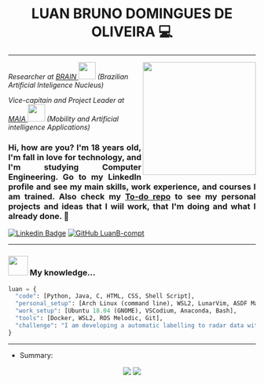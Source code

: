 <h1 align='center'> LUAN BRUNO DOMINGUES DE OLIVEIRA 💻 </h1>

---------------------------------------

<img align='right' src="https://github.com/LuanB-compt/README/blob/main/Imagens/Imagem.jpg" width="230">

<p><em>Researcher at <a href="https://ipfacens.com.br/brain-2/">BRAIN </a><img src="https://mlogu6g7z5ex.i.optimole.com/1yTVGrE-8JS7uKKK/w:324/h:118/q:mauto/f:avif/https://ipfacens.com.br/wp-content/uploads/2020/06/BRAIN.png" width="35"> (Brazilian Artificial Inteligence Nucleus)

Vice-capitain and Project Leader at <a href="https://lince.facens.br/maia-mobilidade-aplicada-e-inteligencia-artificial/">MAIA </a><img src="https://mlogu6g7z5ex.i.optimole.com/SKggyqg-n-C2CCk4/w:341/h:334/q:90/https://lince.facens.br/wp-content/uploads/2020/04/logo-maia.png" width="35"> (Mobility and Artificial intelligence Applications) </em></p>

### <p align="justify">Hi, how are you? I'm 18 years old, I'm fall in love for technology, and I'm studying Computer Engineering. Go to my LinkedIn profile and see my main skills, work experience, and courses I am trained. Also check my [To-do repo](https://github.com/LuanB-compt/to-do) to see my personal projects and ideas that I wiil work, that I'm doing and what I already done. 🤠 </p>

[![Linkedin Badge](https://img.shields.io/badge/-LinkedIn-blue?style=flat-square&logo=Linkedin&logoColor=white&link=https://www.linkedin.com/in/luan-bruno-2004031bb/)](https://www.linkedin.com/in/luan-bruno-2004031bb/)
[![GitHub LuanB-compt](https://img.shields.io/github/followers/LuanB-compt?label=follow&style=social)](https://github.com/LuanB-compt)

---------------------------------

### <img src="https://c.tenor.com/i_K3zWsgcG8AAAAj/hacker-pepe.gif" width="40"> My knowledge...  

```python
luan = {
  "code": [Python, Java, C, HTML, CSS, Shell Script],
  "personal_setup": [Arch Linux (command line), WSL2, LunarVim, ASDF Manager, Tmux, ZSH],
  "work_setup": [Ubuntu 18.04 (GNOME), VSCodium, Anaconda, Bash],
  "tools": [Docker, WSL2, ROS Melodic, Git],
  "challenge": "I am developing a automatic labelling to radar data with ZED2, YoloV5, ROS and Python"
}
```

---------------------------------

- Summary:
<p align="center">
  <img align='center' src="https://github-readme-stats.vercel.app/api/top-langs/?username=LuanB-compt&langs_count=8&theme=cobalt"/>
  <img align='center' src="https://github-readme-stats.vercel.app/api?username=LuanB-compt&hide=prs,issues&theme=tokyonight" />  
</p>

